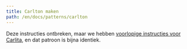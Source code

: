 ```yaml
---
title: Carlton maken
path: /en/docs/patterns/carlton
---
```


Deze instructies ontbreken, maar we hebben [voorlopige instructies voor Carlita](/docs/patterns/carlita), en dat patroon is bijna identiek.
